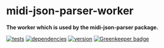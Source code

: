 # midi-json-parser-worker

**The worker which is used by the midi-json-parser package.**

[![tests](https://img.shields.io/travis/chrisguttandin/midi-json-parser-worker/master.svg?style=flat-square)](https://travis-ci.org/chrisguttandin/midi-json-parser-worker)
[![dependencies](https://img.shields.io/david/chrisguttandin/midi-json-parser-worker.svg?style=flat-square)](https://www.npmjs.com/package/midi-json-parser-worker)
[![version](https://img.shields.io/npm/v/midi-json-parser-worker.svg?style=flat-square)](https://www.npmjs.com/package/midi-json-parser-worker) [![Greenkeeper badge](https://badges.greenkeeper.io/chrisguttandin/midi-json-parser-worker.svg)](https://greenkeeper.io/)
